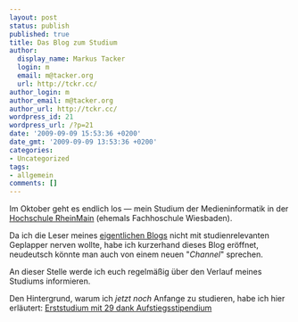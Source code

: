 ```yaml
---
layout: post
status: publish
published: true
title: Das Blog zum Studium
author:
  display_name: Markus Tacker
  login: m
  email: m@tacker.org
  url: http://tckr.cc/
author_login: m
author_email: m@tacker.org
author_url: http://tckr.cc/
wordpress_id: 21
wordpress_url: /?p=21
date: '2009-09-09 15:53:36 +0200'
date_gmt: '2009-09-09 13:53:36 +0200'
categories:
- Uncategorized
tags:
- allgemein
comments: []
---
```

<p>Im Oktober geht es endlich los — mein Studium der Medieninformatik in der <a href="http://hs-rm.de/">Hochschule RheinMain</a> (ehemals Fachhoschule Wiesbaden).</p>
<p>Da ich die Leser meines <a href="http://m.tacker.org/" rel="me">eigentlichen Blogs</a> nicht mit studienrelevanten Geplapper nerven wollte, habe ich kurzerhand dieses Blog eröffnet, neudeutsch könnte man auch von einem neuen "<em>Channel</em>" sprechen.</p>
<p>An dieser Stelle werde ich euch regelmäßig über den Verlauf meines Studiums informieren.</p>
<p>Den Hintergrund, warum ich <em>jetzt noch</em> Anfange zu studieren, habe ich hier erläutert: <a href="http://m.tacker.org/blog/1574.erststudium-mit-29-dank-aufstiegsstipendium.html" rel="me">Erststudium mit 29 dank Aufstiegsstipendium</a></p>
